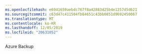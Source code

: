 ```yaml
---
ms.openlocfilehash: e6941659aebdc767f8a42883d25b4e1257d5d621
ms.sourcegitcommit: c63d47c411504fb84651c43bb6851d9692450067
ms.translationtype: MT
ms.contentlocale: ko-KR
ms.lasthandoff: 12/05/2019
ms.locfileid: "20631052"
---
```

<Token xmlns:xlink="http://www.w3.org/1999/xlink">Azure Backup</Token>